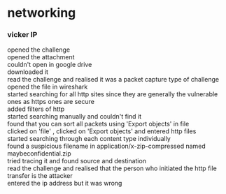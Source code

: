 # networking

### vicker IP

opened the challenge   
opened the attachment  
couldn't open in google drive  
downloaded it  
read the challenge and realised it was a packet capture type of challenge   
opened the file in wireshark    
started searching for all http sites since they are generally the vulnerable ones as https ones are secure   
added filters of http   
started searching manually and couldn't find it  
found that you can sort all packets using 'Export objects' in file   
clicked on 'file' , clicked on 'Export objects' and entered http files   
started searching through each content type individually   
found a suspicious filename in application/x-zip-compressed named maybeconfidential.zip     
tried tracing it and found source and destination   
read the challenge and realised that the person who initiated the http file transfer is the attacker   
entered the ip address but it was wrong   
